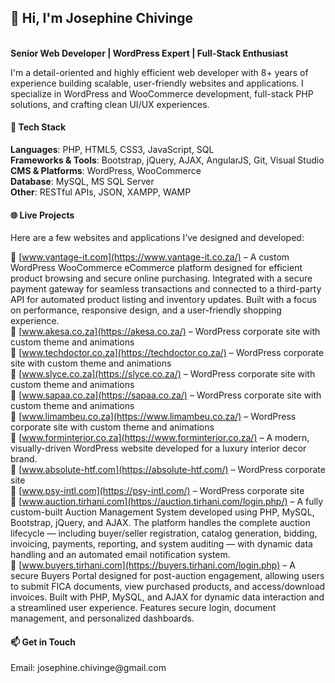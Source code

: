 <h2>👋 Hi, I'm Josephine Chivinge</h2><br>
<b>Senior Web Developer | WordPress Expert | Full-Stack Enthusiast</b>

I'm a detail-oriented and highly efficient web developer with 8+ years of experience building scalable, user-friendly websites and applications. I specialize in WordPress and WooCommerce development, full-stack PHP solutions, and crafting clean UI/UX experiences.

<h4>🔧 Tech Stack</h4>
<b>Languages</b>: PHP, HTML5, CSS3, JavaScript, SQL<br>
<b>Frameworks & Tools</b>: Bootstrap, jQuery, AJAX, AngularJS, Git, Visual Studio<br>
<b>CMS & Platforms</b>: WordPress, WooCommerce<br>
<b>Database</b>: MySQL, MS SQL Server<br>
<b>Other</b>: RESTful APIs, JSON, XAMPP, WAMP

<h4>🌐 Live Projects</h4>
Here are a few websites and applications I’ve designed and developed:

🔗 [www.vantage-it.com](https://www.vantage-it.co.za/) – A custom WordPress WooCommerce eCommerce platform designed for efficient product browsing and secure online purchasing. Integrated with a secure 
     payment gateway for seamless transactions and connected to a third-party API for automated product listing and inventory updates. Built with a focus on performance, responsive design, and a user-friendly 
     shopping experience.<br>
🔗 [www.akesa.co.za](https://akesa.co.za/) – WordPress corporate site with custom theme and animations<br>
🔗 [www.techdoctor.co.za](https://techdoctor.co.za/) – WordPress corporate site with custom theme and animations<br>
🔗 [www.slyce.co.za](https://slyce.co.za/) – WordPress corporate site with custom theme and animations<br>
🔗 [www.sapaa.co.za](https://sapaa.co.za/) – WordPress corporate site with custom theme and animations<br>
🔗 [www.limambeu.co.za](https://www.limambeu.co.za/) – WordPress corporate site with custom theme and animations<br>
🔗 [www.forminterior.co.za](https://www.forminterior.co.za/) – A modern, visually-driven WordPress website developed for a luxury interior decor brand.<br>
🔗 [www.absolute-htf.com](https://absolute-htf.com/) – WordPress corporate site<br>
🔗 [www.psy-intl.com](https://psy-intl.com/) – WordPress corporate site<br>
🔗 [www.auction.tirhani.com](https://auction.tirhani.com/login.php/) – A fully custom-built Auction Management System developed using PHP, MySQL, Bootstrap, jQuery, and AJAX. The platform handles the complete 
    auction lifecycle — including buyer/seller registration, catalog generation, bidding, invoicing, payments, reporting, and system auditing — with dynamic data handling and an automated email notification system.<br>
🔗 [www.buyers.tirhani.com](https://buyers.tirhani.com/login.php) – A secure Buyers Portal designed for post-auction engagement, allowing users to submit FICA documents, view purchased products, and 
    access/download invoices. Built with PHP, MySQL, and AJAX for dynamic data interaction and a streamlined user experience. Features secure login, document management, and personalized dashboards.<br>

<h4>📫 Get in Touch</h4>
Email: josephine.chivinge@gmail.com
